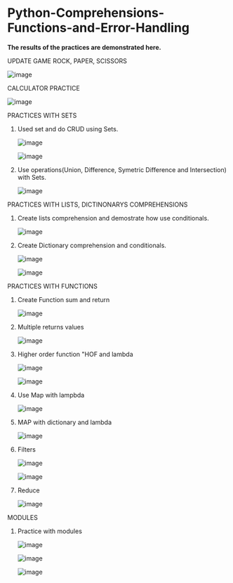 # Python-Comprehensions-Functions-and-Error-Handling

**The results of the practices are demonstrated here.**

UPDATE GAME ROCK, PAPER, SCISSORS
  
   ![image](https://github.com/JorgeTisca/Python-Comprehensions-Functions-and-Error-Handling/assets/54377291/b87dc4da-2627-4189-8f4b-b6a92b851671)


CALCULATOR PRACTICE

   ![image](https://github.com/JorgeTisca/Python-Comprehensions-Functions-and-Error-Handling/assets/54377291/e9ac275d-a8e6-4d4f-b8f1-e81c3007375d)


PRACTICES WITH SETS

 1. Used set and do CRUD using Sets.

    ![image](https://github.com/JorgeTisca/Python-Comprehensions-Functions-and-Error-Handling/assets/54377291/ec44ba7a-3c9d-4db9-845c-4b2081d48b58)

    ![image](https://github.com/JorgeTisca/Python-Comprehensions-Functions-and-Error-Handling/assets/54377291/92b4cfcd-9e56-4899-a41d-3328fb74cd13)


 2. Use operations(Union, Difference, Symetric Difference and Intersection) with Sets.

    ![image](https://github.com/JorgeTisca/Python-Comprehensions-Functions-and-Error-Handling/assets/54377291/befbdaaa-62fa-4dcc-977b-af55f1ff2449)

PRACTICES WITH LISTS, DICTINONARYS COMPREHENSIONS

 1. Create lists comprehension and demostrate how use conditionals.

    ![image](https://github.com/JorgeTisca/Python-Comprehensions-Functions-and-Error-Handling/assets/54377291/064d2b89-2bde-4b28-9db5-0df214465bba)


 2. Create Dictionary comprehension and conditionals.

    ![image](https://github.com/JorgeTisca/Python-Comprehensions-Functions-and-Error-Handling/assets/54377291/8a4d562a-124f-45bf-b32e-003dc36d370e)

    ![image](https://github.com/JorgeTisca/Python-Comprehensions-Functions-and-Error-Handling/assets/54377291/d4a40cef-f6f2-439f-a27b-777b0b8b2441)


PRACTICES WITH FUNCTIONS

 1. Create Function sum and return

  
      ![image](https://github.com/JorgeTisca/Python-Comprehensions-Functions-and-Error-Handling/assets/54377291/10063e43-5320-4dad-b37d-0a9eb3df664e)


 2. Multiple returns values

     ![image](https://github.com/JorgeTisca/Python-Comprehensions-Functions-and-Error-Handling/assets/54377291/dfce4ccf-5b25-4412-a307-8144ddbe5ca6)


3. Higher order function "HOF and lambda

    ![image](https://github.com/JorgeTisca/Python-Comprehensions-Functions-and-Error-Handling/assets/54377291/3b5174f8-752b-4117-92b9-243b9aa8a3f8)


    ![image](https://github.com/JorgeTisca/Python-Comprehensions-Functions-and-Error-Handling/assets/54377291/12d573ad-042c-492e-84dc-0faca61ce649)


4. Use Map with lampbda


    ![image](https://github.com/JorgeTisca/Python-Comprehensions-Functions-and-Error-Handling/assets/54377291/776e80f4-9775-4c19-885c-1f54562bd605)


5. MAP with dictionary and lambda


    ![image](https://github.com/JorgeTisca/Python-Comprehensions-Functions-and-Error-Handling/assets/54377291/1d971b7f-93a2-41f7-9e7c-75ee04e47542)


6. Filters

    ![image](https://github.com/JorgeTisca/Python-Comprehensions-Functions-and-Error-Handling/assets/54377291/3d787bda-6ed5-45d3-bd41-eaf89409a086)

    
    ![image](https://github.com/JorgeTisca/Python-Comprehensions-Functions-and-Error-Handling/assets/54377291/77fe3a74-edd8-4f9b-aba8-a5b51d3c1040)

7. Reduce


     ![image](https://github.com/JorgeTisca/Python-Comprehensions-Functions-and-Error-Handling/assets/54377291/fa9cc86c-5bf7-462f-b3c1-82720477dd84)


MODULES

1. Practice with modules


    ![image](https://github.com/JorgeTisca/Python-Comprehensions-Functions-and-Error-Handling/assets/54377291/0d55f25f-3f00-4feb-a14a-d70b51db7c0a)


    ![image](https://github.com/JorgeTisca/Python-Comprehensions-Functions-and-Error-Handling/assets/54377291/f12ec4de-d158-4746-8e81-b5caae502cb7)


    ![image](https://github.com/JorgeTisca/Python-Comprehensions-Functions-and-Error-Handling/assets/54377291/f3fa15a1-a0d2-4683-b995-eae390cec8bf)


   
